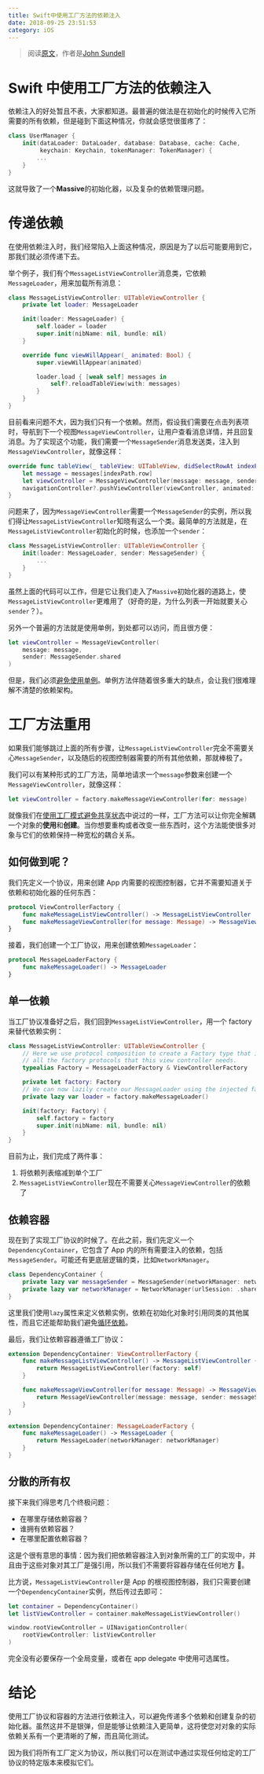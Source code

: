 ```yaml
---
title: Swift中使用工厂方法的依赖注入
date: 2018-09-25 23:51:53
category: iOS
---
```


> 阅读[原文](https://www.swiftbysundell.com/posts/dependency-injection-using-factories-in-swift)，作者是[John Sundell](https://twitter.com/johnsundell)

# Swift 中使用工厂方法的依赖注入

依赖注入的好处暂且不表，大家都知道。最普遍的做法是在初始化的时候传入它所需要的所有依赖，但是碰到下面这种情况，你就会感觉很蛋疼了：

```swift
class UserManager {
    init(dataLoader: DataLoader, database: Database, cache: Cache,
         keychain: Keychain, tokenManager: TokenManager) {
        ...
    }
}
```

<!-- more -->

这就导致了一个**Massive**的初始化器，以及复杂的依赖管理问题。

# 传递依赖

在使用依赖注入时，我们经常陷入上面这种情况，原因是为了以后可能要用到它，那我们就必须传递下去。

举个例子，我们有个`MessageListViewController`消息类，它依赖`MessageLoader`，用来加载所有消息：

```swift
class MessageListViewController: UITableViewController {
    private let loader: MessageLoader

    init(loader: MessageLoader) {
        self.loader = loader
        super.init(nibName: nil, bundle: nil)
    }

    override func viewWillAppear(_ animated: Bool) {
        super.viewWillAppear(animated)

        loader.load { [weak self] messages in
            self?.reloadTableView(with: messages)
        }
    }
}
```

目前看来问题不大，因为我们只有一个依赖。然而，假设我们需要在点击列表项时，导航到下一个视图`MessageViewController`，让用户查看消息详情，并且回复消息。为了实现这个功能，我们需要一个`MessageSender`消息发送类，注入到`MessageViewController`，就像这样：

```swift
override func tableView(_ tableView: UITableView, didSelectRowAt indexPath: IndexPath) {
    let message = messages[indexPath.row]
    let viewController = MessageViewController(message: message, sender: sender)
    navigationController?.pushViewController(viewController, animated: true)
}
```

问题来了，因为`MessageViewController`需要一个`MessageSender`的实例，所以我们得让`MessageListViewController`知晓有这么一个类。最简单的方法就是，在`MessageListViewController`初始化的时候，也添加一个`sender`：

```swift
class MessageListViewController: UITableViewController {
    init(loader: MessageLoader, sender: MessageSender) {
        ...
    }
}
```

虽然上面的代码可以工作，但是它让我们走入了`Massive`初始化器的道路上，使`MessageListViewController`更难用了（好奇的是，为什么列表一开始就要关心`sender`？）。

另外一个普遍的方法就是使用单例，到处都可以访问，而且很方便：

```swift
let viewController = MessageViewController(
    message: message,
    sender: MessageSender.shared
)
```

但是，我们必须[避免使用单例](https://www.swiftbysundell.com/posts/avoiding-singletons-in-swift)。单例方法伴随着很多重大的缺点，会让我们很难理解不清楚的依赖架构。

# 工厂方法重用

如果我们能够跳过上面的所有步骤，让`MessageListViewController`完全不需要关心`MessageSender`，以及随后的视图控制器需要的所有其他依赖，那就棒极了。

我们可以有某种形式的工厂方法，简单地请求一个`message`参数来创建一个`MessageViewController`，就像这样：

```Swift
let viewController = factory.makeMessageViewController(for: message)
```

就像我们在[使用工厂模式避免共享状态](https://www.swiftbysundell.com/posts/using-the-factory-pattern-to-avoid-shared-state-in-swift?rq=factories)中说过的一样，工厂方法可以让你完全解耦一个对象的**使用**和**创建**。当你想要重构或者改变一些东西时，这个方法能使很多对象与它们的依赖保持一种宽松的耦合关系。

## 如何做到呢？

我们先定义一个协议，用来创建 App 内需要的视图控制器，它并不需要知道关于依赖和初始化器的任何东西：

```Swift
protocol ViewControllerFactory {
    func makeMessageListViewController() -> MessageListViewController
    func makeMessageViewController(for message: Message) -> MessageViewController
}
```

接着，我们创建一个工厂协议，用来创建依赖`MessageLoader`：

```swift
protocol MessageLoaderFactory {
    func makeMessageLoader() -> MessageLoader
}
```

## 单一依赖

当工厂协议准备好之后，我们回到`MessageListViewController`，用一个 factory 来替代依赖实例：

```Swift
class MessageListViewController: UITableViewController {
    // Here we use protocol composition to create a Factory type that includes
    // all the factory protocols that this view controller needs.
    typealias Factory = MessageLoaderFactory & ViewControllerFactory

    private let factory: Factory
    // We can now lazily create our MessageLoader using the injected factory.
    private lazy var loader = factory.makeMessageLoader()

    init(factory: Factory) {
        self.factory = factory
        super.init(nibName: nil, bundle: nil)
    }
}
```

目前为止，我们完成了两件事：

1. 将依赖列表缩减到单个工厂
2. `MessageListViewController`现在不需要关心`MessageViewController`的依赖了

## 依赖容器

现在到了实现工厂协议的时候了。在此之前，我们先定义一个`DependencyContainer`，它包含了 App 内的所有需要注入的依赖，包括`MessageSender`。可能还有更底层逻辑的类，比如`NetworkManager`。

```Swift
class DependencyContainer {
    private lazy var messageSender = MessageSender(networkManager: networkManager)
    private lazy var networkManager = NetworkManager(urlSession: .shared)
}
```

这里我们使用`lazy`属性来定义依赖实例，依赖在初始化对象时引用同类的其他属性，而且它还能帮助我们避免[循环依赖](https://en.wikipedia.org/wiki/Circular_dependency)。

最后，我们让依赖容器遵循工厂协议：

```Swift
extension DependencyContainer: ViewControllerFactory {
    func makeMessageListViewController() -> MessageListViewController {
        return MessageListViewController(factory: self)
    }

    func makeMessageViewController(for message: Message) -> MessageViewController {
        return MessageViewController(message: message, sender: messageSender)
    }
}

extension DependencyContainer: MessageLoaderFactory {
    func makeMessageLoader() -> MessageLoader {
        return MessageLoader(networkManager: networkManager)
    }
}
```

## 分散的所有权

接下来我们得思考几个终极问题：

- 在哪里存储依赖容器？
- 谁拥有依赖容器？
- 在哪里配置依赖容器？

这是个很有意思的事情：因为我们把依赖容器注入到对象所需的工厂的实现中，并且由于这些对象对其工厂是强引用，所以我们不需要将容器存储在任何地方 👏。

比方说，`MessageListViewController`是 App 的根视图控制器，我们只需要创建一个`DependencyContainer`实例，然后传过去即可：

```Swift
let container = DependencyContainer()
let listViewController = container.makeMessageListViewController()

window.rootViewController = UINavigationController(
    rootViewController: listViewController
)
```

完全没有必要保存一个全局变量，或者在 app delegate 中使用可选属性。

# 结论

使用工厂协议和容器的方法进行依赖注入，可以避免传递多个依赖和创建复杂的初始化器。虽然这并不是银弹，但是能够让依赖注入更简单，这将使您对对象的实际依赖关系有一个更清晰的了解，而且简化测试。

因为我们将所有工厂定义为协议，所以我们可以在测试中通过实现任何给定的工厂协议的特定版本来模拟它们。
